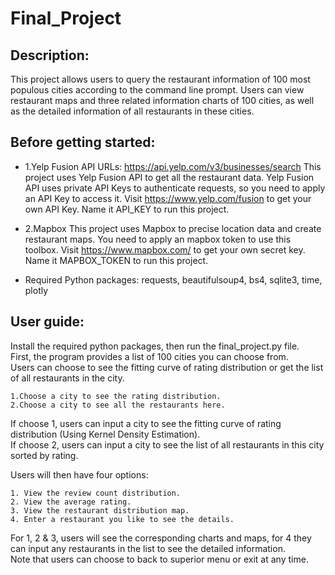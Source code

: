 # Final_Project

Description:
-----------
This project allows users to query the restaurant information of 100 most populous cities according to the command line prompt. Users can view restaurant maps and three related information charts of 100 cities, as well as the detailed information of all restaurants in these cities.

Before getting started:
-----------
* 1.Yelp Fusion API
URLs: https://api.yelp.com/v3/businesses/search
This project uses Yelp Fusion API to get all the restaurant data. Yelp Fusion API uses private API Keys to authenticate requests, so you need to apply an API Key to access it. 
Visit https://www.yelp.com/fusion to get your own API Key. 
Name it API_KEY to run this project.
* 2.Mapbox
This project uses Mapbox to precise location data and create restaurant maps. You need to apply an mapbox token to use this toolbox.
Visit https://www.mapbox.com/ to get your own secret key. 
Name it MAPBOX_TOKEN to run this project.

* Required Python packages:
requests, beautifulsoup4, bs4, sqlite3, time, plotly

User guide:
-----------
Install the required python packages, then run the final_project.py file.  
First, the program provides a list of 100 cities you can choose from.     
Users can choose to see the fitting curve of rating distribution or get the list of all restaurants in the city.

    1.Choose a city to see the rating distribution.
    2.Choose a city to see all the restaurants here.
If choose 1, users can input a city to see the fitting curve of rating distribution (Using Kernel Density Estimation).   
If choose 2, users can input a city to see the list of all restaurants in this city sorted by rating.

Users will then have four options:

    1. View the review count distribution.
    2. View the average rating.
    3. View the restaurant distribution map.
    4. Enter a restaurant you like to see the details.
For 1, 2 & 3, users will see the corresponding charts and maps, for 4 they can input any restaurants in the list to see the detailed information.  
Note that users can choose to back to superior menu or exit at any time.
